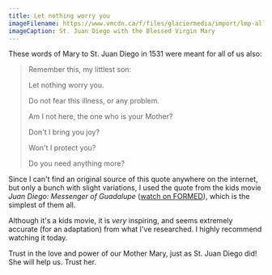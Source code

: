 ```yaml
---
title: Let nothing worry you
imageFilename: https://www.vmcdn.ca/f/files/glaciermedia/import/lmp-all/1314761-john-paul-ii-pope-canonization-of-juan-diego.jpg;w=960
imageCaption: St. Juan Diego with the Blessed Virgin Mary
---
```


These words of Mary to St. Juan Diego in 1531 were meant for all of us also:

> Remember this, my littlest son:
>
> Let nothing worry you.
>
> Do not fear this illness, or any problem.
>
> Am I not here, the one who is your Mother?
>
> Don't I bring you joy?
>
> Won't I protect you?
>
> Do you need anything more?

Since I can't find an original source of this quote anywhere on the internet, but only a bunch with slight variations, I used the quote from the kids movie *Juan Diego: Messenger of Guadalupe* ([watch on FORMED](https://watch.formed.org/the-saints-and-heroes-collection/season:1/videos/juan-diego-messenger-of-guadalupe)), which is the simplest of them all.

Although it's a kids movie, it is *very* inspiring, and seems extremely accurate (for an adaptation) from what I've researched. I highly recommend watching it today.

Trust in the love and power of our Mother Mary, just as St. Juan Diego did! She will help us. Trust her.

